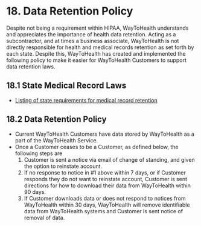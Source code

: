 # 18. Data Retention Policy

Despite not being a requirement within HIPAA, WayToHealth understands and appreciates the importance of health data retention. Acting as a subcontractor, and at times a business associate, WayToHealth is not directly responsible for health and medical records retention as set forth by each state. Despite this, WayToHealth has created and implemented the following policy to make it easier for WayToHealth Customers to support data retention laws.

## 18.1 State Medical Record Laws

* [Listing of state requirements for medical record retention](https://www.healthit.gov/sites/default/files/appa7-1.pdf)

## 18.2 Data Retention Policy

* Current WayToHealth Customers have data stored by WayToHealth as a part of the WayToHealth Service.
* Once a Customer ceases to be a Customer, as defined below, the following steps are
  1. Customer is sent a notice via email of change of standing, and given the option to reinstate account.
  2. If no response to notice in #1 above within 7 days, or if Customer responds they do not want to reinstate account, Customer is sent directions for how to download their data from WayToHealth within 90 days.
  3. If Customer downloads data or does not respond to notices from WayToHealth within 30 days, WayToHealth will remove identifiable data from WayToHealth systems and Customer is sent notice of removal of data.
